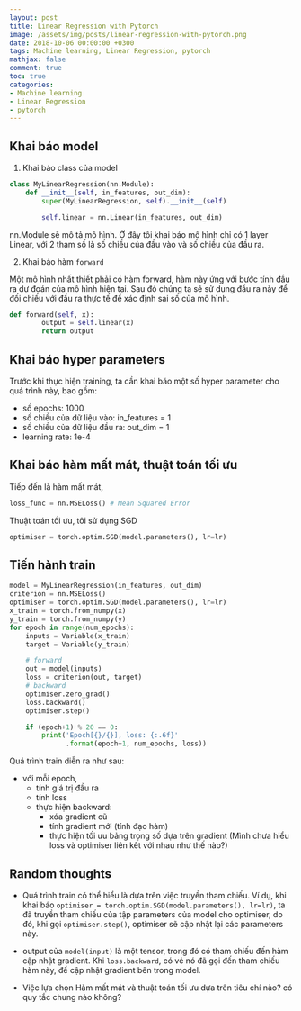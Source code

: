 ```yaml
---
layout: post
title: Linear Regression with Pytorch
image: /assets/img/posts/linear-regression-with-pytorch.png
date: 2018-10-06 00:00:00 +0300
tags: Machine learning, Linear Regression, pytorch
mathjax: false
comment: true
toc: true
categories:
- Machine learning
- Linear Regression
- pytorch
---
```


## Khai báo model

1. Khai báo class của model

```python
class MyLinearRegression(nn.Module):
    def __init__(self, in_features, out_dim):
        super(MyLinearRegression, self).__init__(self)

        self.linear = nn.Linear(in_features, out_dim)

```

nn.Module sẽ mô tả mô hình. Ở đây tôi khai báo mô hình chỉ có 1 layer Linear, với 2 tham số là số chiều của đầu vào và số chiều của đầu ra.

2. Khai báo hàm `forward`

Một mô hình nhất thiết phải có hàm forward, hàm này ứng với bước tính đầu ra dự đoán của mô hình hiện tại. Sau đó chúng ta sẽ sử dụng đầu ra này để đối chiếu với đầu ra thực tế để xác định sai số của mô hình.

```python
def forward(self, x):
        output = self.linear(x)
        return output
```

## Khai báo hyper parameters

Trước khi thực hiện training, ta cần khai báo một số hyper parameter cho quá trình này, bao gồm:

- số epochs: 1000
- số chiều của dữ liệu vào: in_features = 1
- số chiều của dữ liệu đầu ra: out_dim = 1
- learning rate: 1e-4

## Khai báo hàm mất mát, thuật toán tối ưu

Tiếp đến là hàm mất mát,

```python
loss_func = nn.MSELoss() # Mean Squared Error
```

Thuật toán tối ưu, tôi sử dụng SGD
```python
optimiser = torch.optim.SGD(model.parameters(), lr=lr)
```

## Tiến hành train

```python
model = MyLinearRegression(in_features, out_dim)
criterion = nn.MSELoss()
optimiser = torch.optim.SGD(model.parameters(), lr=lr)
x_train = torch.from_numpy(x)
y_train = torch.from_numpy(y)
for epoch in range(num_epochs):
    inputs = Variable(x_train)
    target = Variable(y_train)

    # forward
    out = model(inputs)
    loss = criterion(out, target)
    # backward
    optimiser.zero_grad()
    loss.backward()
    optimiser.step()

    if (epoch+1) % 20 == 0:
        print('Epoch[{}/{}], loss: {:.6f}'
              .format(epoch+1, num_epochs, loss))
```

Quá trình train diễn ra như sau:
- với mỗi epoch,
    - tính giá trị đầu ra
    - tính loss
    - thực hiện backward:
        - xóa gradient cũ
        - tính gradient mới (tính đạo hàm)
        - thực hiện tối ưu bảng trọng số dựa trên gradient (Mình chưa hiểu loss và optimiser liên kết với nhau như thế nào?)

## Random thoughts

- Quá trình train có thể hiểu là dựa trên việc truyền tham chiếu. Ví dụ, khi khai báo `optimiser = torch.optim.SGD(model.parameters(), lr=lr)`, ta đã truyền tham chiếu của tập parameters của model cho optimiser, do đó, khi gọi `optimiser.step()`, optimiser sẽ cập nhật lại các parameters này.

- output của `model(input)` là một tensor, trong đó có tham chiếu đến hàm cập nhật gradient. Khi `loss.backward`, có vẻ nó đã gọi đến tham chiếu hàm này, để cập nhật gradient bên trong model.

- Việc lựa chọn Hàm mất mát và thuật toán tối ưu dựa trên tiêu chí nào? có quy tắc chung nào không?



